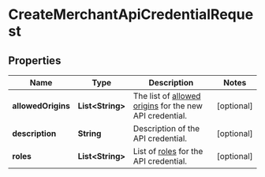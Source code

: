 

# CreateMerchantApiCredentialRequest


## Properties

| Name | Type | Description | Notes |
|------------ | ------------- | ------------- | -------------|
|**allowedOrigins** | **List&lt;String&gt;** | The list of [allowed origins](https://docs.adyen.com/development-resources/client-side-authentication#allowed-origins) for the new API credential. |  [optional] |
|**description** | **String** | Description of the API credential. |  [optional] |
|**roles** | **List&lt;String&gt;** | List of [roles](https://docs.adyen.com/development-resources/api-credentials#roles-1) for the API credential. |  [optional] |



